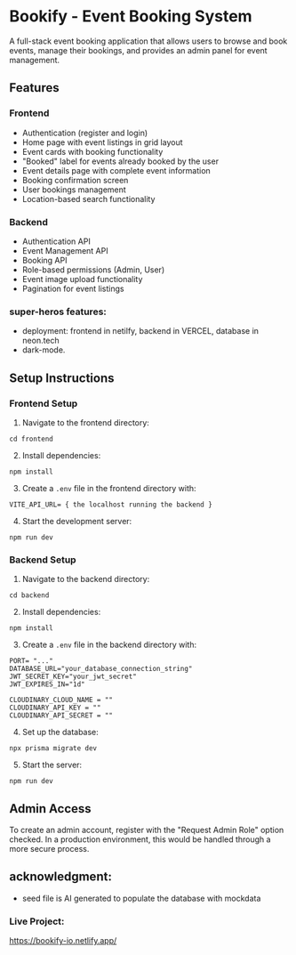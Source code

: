 # Bookify - Event Booking System

A full-stack event booking application that allows users to browse and book events, manage their bookings, and provides an admin panel for event management.

## Features

### Frontend

- Authentication (register and login)
- Home page with event listings in grid layout
- Event cards with booking functionality
- "Booked" label for events already booked by the user
- Event details page with complete event information
- Booking confirmation screen
- User bookings management
- Location-based search functionality

### Backend

- Authentication API
- Event Management API
- Booking API
- Role-based permissions (Admin, User)
- Event image upload functionality
- Pagination for event listings

### super-heros features:

- deployment: frontend in netilfy, backend in VERCEL, database in neon.tech
- dark-mode.



## Setup Instructions

### Frontend Setup

1. Navigate to the frontend directory:

```
cd frontend
```

2. Install dependencies:

```
npm install
```

3. Create a `.env` file in the frontend directory with:

```
VITE_API_URL= { the localhost running the backend }
```

4. Start the development server:

```
npm run dev
```

### Backend Setup

1. Navigate to the backend directory:

```
cd backend
```

2. Install dependencies:

```
npm install
```

3. Create a `.env` file in the backend directory with:

```
PORT= "..."
DATABASE_URL="your_database_connection_string"
JWT_SECRET_KEY="your_jwt_secret"
JWT_EXPIRES_IN="1d"

CLOUDINARY_CLOUD_NAME = ""
CLOUDINARY_API_KEY = ""
CLOUDINARY_API_SECRET = ""
```

4. Set up the database:

```
npx prisma migrate dev
```

5. Start the server:

```
npm run dev
```

## Admin Access

To create an admin account, register with the "Request Admin Role" option checked. In a production environment, this would be handled through a more secure process.

## acknowledgment: 
- seed file is AI generated to populate the database with mockdata 

### Live Project:

https://bookify-io.netlify.app/
